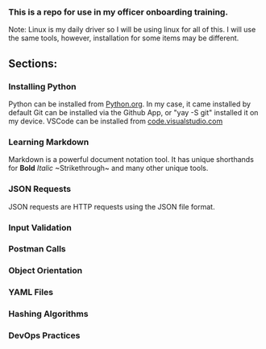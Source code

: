 ### This is a repo for use in my officer onboarding training. 
Note: Linux is my daily driver so I will be using linux for all of this. I will use the same tools, however, installation for some items may be different. 
## Sections: 
### Installing Python
Python can be installed from [Python.org](python.org). In my case, it came installed by default
Git can be installed via the Github App, or "yay -S git" installed it on my device. 
VSCode can be installed from [code.visualstudio.com]("https://code.visualstudio.com/") 
### Learning Markdown
Markdown is a powerful document notation tool. It has unique shorthands for **Bold** *Italic* ~Strikethrough~ and many other unique tools. 
### JSON Requests
JSON requests are HTTP requests using the JSON file format. 
### Input Validation
### Postman Calls
### Object Orientation
### YAML Files
### Hashing Algorithms
### DevOps Practices


